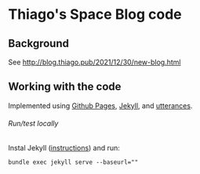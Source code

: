 # Thiago's Space Blog code

## Background

See http://blog.thiago.pub/2021/12/30/new-blog.html

## Working with the code

Implemented using [Github Pages](https://pages.github.com/),
[Jekyll](https://jekyllrb.com/docs/), and
[utterances](https://utteranc.es/).

###### Run/test locally

Instal Jekyll ([instructions](https://jekyllrb.com/docs/installation/)) and run:

```
bundle exec jekyll serve --baseurl=""
```
